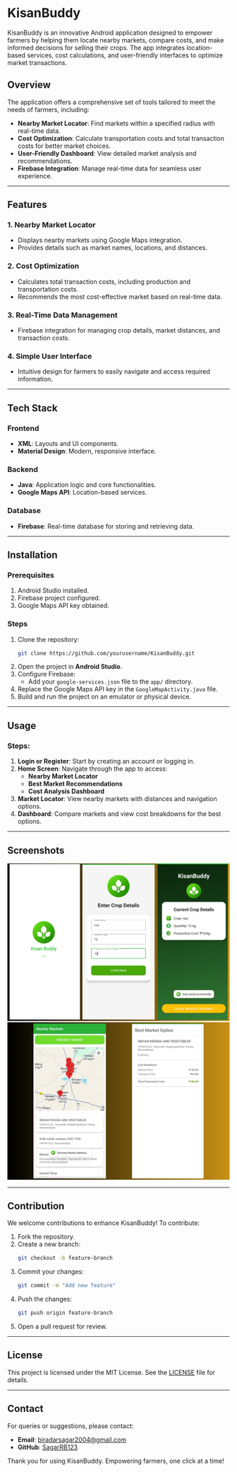# KisanBuddy

KisanBuddy is an innovative Android application designed to empower farmers by helping them locate nearby markets, compare costs, and make informed decisions for selling their crops. The app integrates location-based services, cost calculations, and user-friendly interfaces to optimize market transactions.

## Overview

The application offers a comprehensive set of tools tailored to meet the needs of farmers, including:

- **Nearby Market Locator**: Find markets within a specified radius with real-time data.
- **Cost Optimization**: Calculate transportation costs and total transaction costs for better market choices.
- **User-Friendly Dashboard**: View detailed market analysis and recommendations.
- **Firebase Integration**: Manage real-time data for seamless user experience.

---

## Features

### 1. Nearby Market Locator
- Displays nearby markets using Google Maps integration.
- Provides details such as market names, locations, and distances.

### 2. Cost Optimization
- Calculates total transaction costs, including production and transportation costs.
- Recommends the most cost-effective market based on real-time data.

### 3. Real-Time Data Management
- Firebase integration for managing crop details, market distances, and transaction costs.

### 4. Simple User Interface
- Intuitive design for farmers to easily navigate and access required information.

---

## Tech Stack

### Frontend
- **XML**: Layouts and UI components.
- **Material Design**: Modern, responsive interface.

### Backend
- **Java**: Application logic and core functionalities.
- **Google Maps API**: Location-based services.

### Database
- **Firebase**: Real-time database for storing and retrieving data.

---

## Installation

### Prerequisites
1. Android Studio installed.
2. Firebase project configured.
3. Google Maps API key obtained.

### Steps
1. Clone the repository:
   ```bash
   git clone https://github.com/yourusername/KisanBuddy.git
   ```
2. Open the project in **Android Studio**.
3. Configure Firebase:
   - Add your `google-services.json` file to the `app/` directory.
4. Replace the Google Maps API key in the `GoogleMapActivity.java` file.
5. Build and run the project on an emulator or physical device.

---

## Usage

### Steps:
1. **Login or Register**: Start by creating an account or logging in.
2. **Home Screen**: Navigate through the app to access:
   - **Nearby Market Locator**
   - **Best Market Recommendations**
   - **Cost Analysis Dashboard**
3. **Market Locator**: View nearby markets with distances and navigation options.
4. **Dashboard**: Compare markets and view cost breakdowns for the best options.

---

## Screenshots

![First](https://github.com/SagarRB123/Farmers-Market-Locator/blob/main/7.png?raw=true)
![Second](https://github.com/SagarRB123/Farmers-Market-Locator/blob/main/8.png?raw=true)

---

## Contribution

We welcome contributions to enhance KisanBuddy! To contribute:

1. Fork the repository.
2. Create a new branch:
   ```bash
   git checkout -b feature-branch
   ```
3. Commit your changes:
   ```bash
   git commit -m "Add new feature"
   ```
4. Push the changes:
   ```bash
   git push origin feature-branch
   ```
5. Open a pull request for review.

---

## License

This project is licensed under the MIT License. See the [LICENSE](LICENSE) file for details.

---

## Contact

For queries or suggestions, please contact:

- **Email**: biradarsagar2004@gmail.com
- **GitHub**: [SagarRB123](https://github.com/SagarRB123)

Thank you for using KisanBuddy. Empowering farmers, one click at a time!
